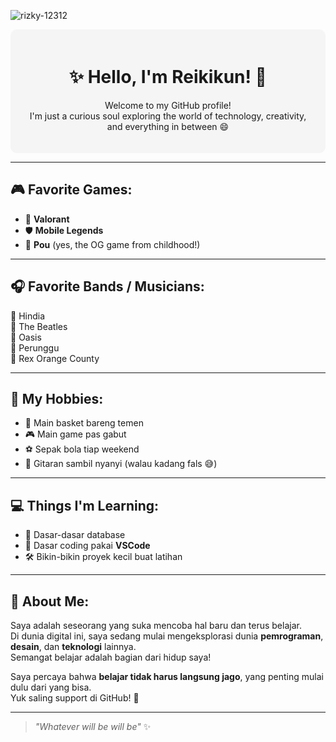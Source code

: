![rizky-12312](img/github-header-image.png)


<!--  
**rizky-12312/rizky-12312** is a ✨ _special_ ✨ repository because its `README.md` (this file) appears on your GitHub profile.

Here are some ideas to get you started:

- 🔭 I’m currently working on ...
- 🌱 I’m currently learning ...
- 👯 I’m looking to collaborate on ...
- 🤔 I’m looking for help with ...
- 💬 Ask me about ...
- 📫 How to reach me: ...
- 😄 Pronouns: ...
- ⚡ Fun fact: ...
-->

<div align="center" style="background-color:#f5f5f5; padding: 20px; border-radius: 10px;">

# ✨ Hello, I'm Reikikun! 👋

Welcome to my GitHub profile!  
I'm just a curious soul exploring the world of technology, creativity, and everything in between 😄

</div>

---

## 🎮 Favorite Games:
- 🎯 **Valorant**  
- 🛡️ **Mobile Legends**  
- 🐤 **Pou** (yes, the OG game from childhood!)

---

## 🎧 Favorite Bands / Musicians:
🎵 Hindia  
🎵 The Beatles  
🎵 Oasis  
🎵 Perunggu  
🎵 Rex Orange County

---

## 🏀 My Hobbies:
- 🏀 Main basket bareng temen  
- 🎮 Main game pas gabut  
- ⚽ Sepak bola tiap weekend  
- 🎸 Gitaran sambil nyanyi (walau kadang fals 😅)

---

## 💻 Things I'm Learning:
- 💾 Dasar-dasar database  
- 🧠 Dasar coding pakai **VSCode**  
- 🛠️ Bikin-bikin proyek kecil buat latihan

---

## 👀 About Me:
Saya adalah seseorang yang suka mencoba hal baru dan terus belajar.  
Di dunia digital ini, saya sedang mulai mengeksplorasi dunia **pemrograman**, **desain**, dan **teknologi** lainnya.  
Semangat belajar adalah bagian dari hidup saya!

Saya percaya bahwa **belajar tidak harus langsung jago**, yang penting mulai dulu dari yang bisa.  
Yuk saling support di GitHub! 🚀

---

<p align= center><blockquote><i> "Whatever will be will be"</i> ✨</blockquote><p/>
